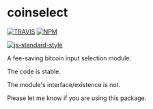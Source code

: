 # coinselect

[![TRAVIS](https://secure.travis-ci.org/dcousens/coinselect.png)](http://travis-ci.org/dcousens/coinselect)
[![NPM](http://img.shields.io/npm/v/coinselect.svg)](https://www.npmjs.org/package/coinselect)

[![js-standard-style](https://cdn.rawgit.com/feross/standard/master/badge.svg)](https://github.com/feross/standard)

A fee-saving bitcoin input selection module.

The code is stable.

The module's interface/existence is not.

Please let me know if you are using this package.
